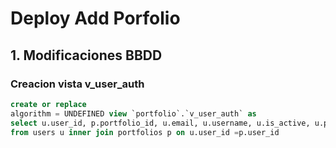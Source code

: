 # Deploy Add Porfolio

## 1. Modificaciones BBDD

### Creacion vista v_user_auth

```sql
create or replace
algorithm = UNDEFINED view `portfolio`.`v_user_auth` as
select u.user_id, p.portfolio_id, u.email, u.username, u.is_active, u.password_hash
from users u inner join portfolios p on u.user_id =p.user_id
```
